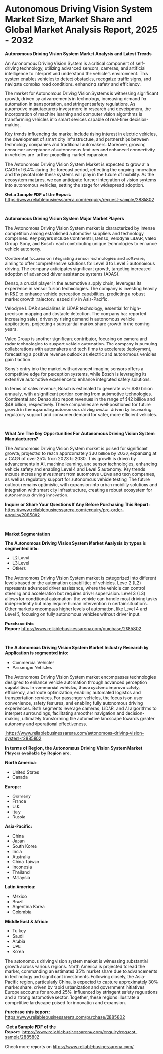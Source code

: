 <p><h1>Autonomous Driving Vision System Market Size, Market Share and Global Market Analysis Report, 2025 - 2032</h1></p><p><strong>Autonomous Driving Vision System Market Analysis and Latest Trends</strong></p>
<p><p>An Autonomous Driving Vision System is a critical component of self-driving technology, utilizing advanced sensors, cameras, and artificial intelligence to interpret and understand the vehicle's environment. This system enables vehicles to detect obstacles, recognize traffic signs, and navigate complex road conditions, enhancing safety and efficiency.</p><p>The market for Autonomous Driving Vision Systems is witnessing significant growth, driven by advancements in technology, increasing demand for automation in transportation, and stringent safety regulations. As automotive manufacturers invest more in research and development, the incorporation of machine learning and computer vision algorithms is transforming vehicles into smart devices capable of real-time decision-making.</p><p>Key trends influencing the market include rising interest in electric vehicles, the development of smart city infrastructure, and partnerships between technology companies and traditional automakers. Moreover, growing consumer acceptance of autonomous features and enhanced connectivity in vehicles are further propelling market expansion.</p><p>The Autonomous Driving Vision System Market is expected to grow at a CAGR of 6.4% during the forecast period, reflecting the ongoing innovation and the pivotal role these systems will play in the future of mobility. As the ecosystem matures, we can anticipate further integration of vision systems into autonomous vehicles, setting the stage for widespread adoption.</p></p>
<p><strong>Get a Sample PDF of the Report:&nbsp;</strong> <a href="https://www.reliablebusinessarena.com/enquiry/request-sample/2885802?utm_campaign=3168&utm_medium=2&utm_source=Github&utm_content=ia&utm_term=13032025&utm_id=autonomous-driving-vision-system">https://www.reliablebusinessarena.com/enquiry/request-sample/2885802</a></p>
<p>&nbsp;</p>
<p><strong>Autonomous Driving Vision System Major Market Players</strong></p>
<p><p>The Autonomous Driving Vision System market is characterized by intense competition among established automotive suppliers and technology companies. Key players include Continental, Denso, Velodyne LiDAR, Valeo Group, Sony, and Bosch, each contributing unique technologies to enhance vehicle autonomy.</p><p>Continental focuses on integrating sensor technologies and software, aiming to offer comprehensive solutions for Level 3 to Level 5 autonomous driving. The company anticipates significant growth, targeting increased adoption of advanced driver assistance systems (ADAS).</p><p>Denso, a crucial player in the automotive supply chain, leverages its experience in sensor fusion technologies. The company is investing heavily in R&D to enhance vehicle perception capabilities, predicting a robust market growth trajectory, especially in Asia-Pacific.</p><p>Velodyne LiDAR specializes in LiDAR technology, essential for high-precision mapping and obstacle detection. The company has reported increasing sales, driven by rising demand in autonomous vehicle applications, projecting a substantial market share growth in the coming years.</p><p>Valeo Group is another significant contributor, focusing on camera and radar technologies to support vehicle automation. The company is pursuing collaborations with automakers and tech firms to accelerate deployment, forecasting a positive revenue outlook as electric and autonomous vehicles gain traction.</p><p>Sony's entry into the market with advanced imaging sensors offers a competitive edge for perception systems, while Bosch is leveraging its extensive automotive experience to enhance integrated safety solutions.</p><p>In terms of sales revenue, Bosch is estimated to generate over $80 billion annually, with a significant portion coming from automotive technologies. Continental and Denso also report revenues in the range of $42 billion and $48 billion, respectively. These companies are well-positioned for future growth in the expanding autonomous driving sector, driven by increasing regulatory support and consumer demand for safer, more efficient vehicles.</p></p>
<p>&nbsp;</p>
<p><strong>What Are The Key Opportunities For Autonomous Driving Vision System Manufacturers?</strong></p>
<p><p>The Autonomous Driving Vision System market is poised for significant growth, projected to reach approximately $30 billion by 2030, expanding at a CAGR of over 25% from 2023 to 2030. This growth is driven by advancements in AI, machine learning, and sensor technologies, enhancing vehicle safety and enabling Level 4 and Level 5 autonomy. Key trends include increasing investment from automotive OEMs and tech companies, as well as regulatory support for autonomous vehicle testing. The future outlook remains optimistic, with expansion into urban mobility solutions and integration with smart city infrastructure, creating a robust ecosystem for autonomous driving innovation.</p></p>
<p><strong>Inquire or Share Your Questions If Any Before Purchasing This Report:</strong> <a href="https://www.reliablebusinessarena.com/enquiry/pre-order-enquiry/2885802?utm_campaign=3168&utm_medium=2&utm_source=Github&utm_content=ia&utm_term=13032025&utm_id=autonomous-driving-vision-system">https://www.reliablebusinessarena.com/enquiry/pre-order-enquiry/2885802</a></p>
<p>&nbsp;</p>
<p><strong>Market Segmentation</strong></p>
<p><strong>The Autonomous Driving Vision System Market Analysis by types is segmented into:</strong></p>
<p><ul><li>L2 Level</li><li>L3 Level</li><li>Others</li></ul></p>
<p><p>The Autonomous Driving Vision System market is categorized into different levels based on the automation capabilities of vehicles. Level 2 (L2) represents advanced driver assistance, where the vehicle can control steering and acceleration but requires driver supervision. Level 3 (L3) allows for conditional automation; the vehicle can handle most driving tasks independently but may require human intervention in certain situations. Other markets encompass higher levels of automation, like Level 4 and Level 5, focusing on fully autonomous vehicles without driver input.</p></p>
<p><strong>Purchase this Report:&nbsp;</strong><a href="https://www.reliablebusinessarena.com/purchase/2885802?utm_campaign=3168&utm_medium=2&utm_source=Github&utm_content=ia&utm_term=13032025&utm_id=autonomous-driving-vision-system">https://www.reliablebusinessarena.com/purchase/2885802</a></p>
<p>&nbsp;</p>
<p><strong>The Autonomous Driving Vision System Market Industry Research by Application is segmented into:</strong></p>
<p><ul><li>Commercial Vehicles</li><li>Passenger Vehicles</li></ul></p>
<p><p>The Autonomous Driving Vision System market encompasses technologies designed to enhance vehicle automation through advanced perception capabilities. In commercial vehicles, these systems improve safety, efficiency, and route optimization, enabling automated logistics and transportation services. For passenger vehicles, the focus is on user convenience, safety features, and enabling fully autonomous driving experiences. Both segments leverage cameras, LiDAR, and AI algorithms to interpret surroundings, facilitating smoother navigation and decision-making, ultimately transforming the automotive landscape towards greater autonomy and operational effectiveness.</p></p>
<p><a href="https://www.reliablebusinessarena.com/autonomous-driving-vision-system-r2885802?utm_campaign=3168&utm_medium=2&utm_source=Github&utm_content=ia&utm_term=13032025&utm_id=autonomous-driving-vision-system">&nbsp;https://www.reliablebusinessarena.com/autonomous-driving-vision-system-r2885802</a></p>
<p><strong>In terms of Region, the Autonomous Driving Vision System Market Players available by Region are:</strong></p>
<p>
    <p> <strong> North America: </strong>
        <ul>
            <li>United States</li>
            <li>Canada</li>
        </ul>
        </p> 
    <p> <strong> Europe: </strong>
        <ul>
            <li>Germany</li>
            <li>France</li>
            <li>U.K.</li>
            <li>Italy</li>
            <li>Russia</li>
        </ul>
        </p> 
    <p> <strong> Asia-Pacific: </strong>
        <ul>
            <li>China</li>
            <li>Japan</li>
            <li>South Korea</li>
            <li>India</li>
            <li>Australia</li>
            <li>China Taiwan</li>
            <li>Indonesia</li>
            <li>Thailand</li>
            <li>Malaysia</li>
        </ul>
        </p> 
    <p> <strong> Latin America: </strong>
        <ul>
            <li>Mexico</li>
            <li>Brazil</li>
            <li>Argentina Korea</li>
            <li>Colombia</li>
        </ul>
        </p> 
    <p> <strong> Middle East & Africa: </strong>
        <ul>
            <li>Turkey</li>
            <li>Saudi</li>
            <li>Arabia</li>
            <li>UAE</li>
            <li>Korea</li>
        </ul>
    </p>
    </p>
<p><p>The autonomous driving vision system market is witnessing substantial growth across various regions. North America is projected to lead the market, commanding an estimated 35% market share due to advancements in technology and significant investments. Following closely, the Asia-Pacific region, particularly China, is expected to capture approximately 30% market share, driven by rapid urbanization and government initiatives. Europe accounts for around 25%, influenced by stringent safety regulations and a strong automotive sector. Together, these regions illustrate a competitive landscape poised for innovation and expansion.</p></p>
<p><strong>Purchase this Report: </strong><a href="https://www.reliablebusinessarena.com/purchase/2885802?utm_campaign=3168&utm_medium=2&utm_source=Github&utm_content=ia&utm_term=13032025&utm_id=autonomous-driving-vision-system">https://www.reliablebusinessarena.com/purchase/2885802</a></p>
<p>&nbsp;<strong>Get a Sample PDF of the Report:&nbsp;&nbsp;</strong><a href="https://www.reliablebusinessarena.com/enquiry/request-sample/2885802?utm_campaign=3168&utm_medium=2&utm_source=Github&utm_content=ia&utm_term=13032025&utm_id=autonomous-driving-vision-system">https://www.reliablebusinessarena.com/enquiry/request-sample/2885802</a></p>
<p><strong></strong></p>
<p>Check more reports on <a href="https://www.reliablebusinessarena.com/?utm_campaign=3168&utm_medium=2&utm_source=Github&utm_content=ia&utm_term=13032025&utm_id=autonomous-driving-vision-system">https://www.reliablebusinessarena.com/</a></p>